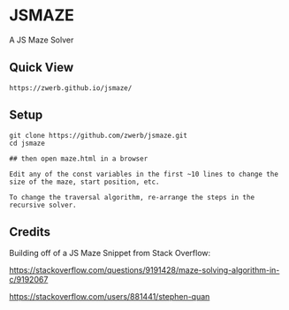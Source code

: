 # JSMAZE
A JS Maze Solver

## Quick View
```
https://zwerb.github.io/jsmaze/
```

## Setup
```
git clone https://github.com/zwerb/jsmaze.git
cd jsmaze

## then open maze.html in a browser

```

```
Edit any of the const variables in the first ~10 lines to change the size of the maze, start position, etc.

To change the traversal algorithm, re-arrange the steps in the recursive solver.
```

## Credits
Building off of a JS Maze Snippet from Stack Overflow: 

https://stackoverflow.com/questions/9191428/maze-solving-algorithm-in-c/9192067

https://stackoverflow.com/users/881441/stephen-quan

